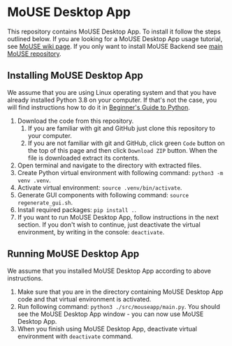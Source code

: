# MoUSE Desktop App
This repository contains MoUSE Desktop App. To install it follow the steps 
outlined below. If you are looking for a MoUSE Desktop App usage tutorial,
see [MoUSE wiki page](https://github.com/JosephTheMoUSE/MoUSE-docs/wiki). If 
you only want to install MoUSE Backend see 
[main MoUSE repository](https://github.com/JosephTheMoUSE/MoUSE#mouse).

## Installing MoUSE Desktop App
We assume that you are using Linux operating system and that you have already 
installed Python 3.8 on your computer. If that's not the case, you will find 
instructions how to do it in
[Beginner's Guide to Python](https://wiki.python.org/moin/BeginnersGuide).

1. Download the code from this repository.
   1. If you are familiar with git and GitHub just clone this repository to 
      your computer.
   2. If you are not familiar with git and GitHub, click green `Code` button 
      on the top of this page and then click `Download ZIP` button. When the 
      file is downloaded extract its contents. 
2. Open terminal and navigate to the directory with extracted files. 
3. Create Python virtual environment with following command: 
   `python3 -m venv .venv`.
4. Activate virtual environment: `source .venv/bin/activate`.
5. Generate GUI components with following command: `source regenerate_gui.sh`.
6. Install required packages: `pip install .`.
7. If you want to run MoUSE Desktop App, follow instructions in the next section.
   If you don't wish to continue, just deactivate the virtual environment, by 
   writing in the console: `deactivate`.

## Running MoUSE Desktop App
We assume that you installed MoUSE Desktop App according to above instructions.
1. Make sure that you are in the directory containing MoUSE Desktop App code 
   and that virtual environment is activated.
2. Run following command: `python3 ./src/mouseapp/main.py`. You should see the 
   MoUSE Desktop App window - you can now use MoUSE Desktop App.
3. When you finish using MoUSE Desktop App, deactivate virtual environment with 
`deactivate` command.
   